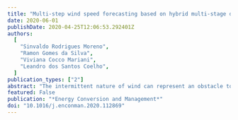 ```yaml
---
title: "Multi-step wind speed forecasting based on hybrid multi-stage decomposition model and long short-term memory neural network"
date: 2020-06-01
publishDate: 2020-04-25T12:06:53.292401Z
authors:
  [
    "Sinvaldo Rodrigues Moreno",
    "Ramon Gomes da Silva",
    "Viviana Cocco Mariani",
    "Leandro dos Santos Coelho",
  ]
publication_types: ["2"]
abstract: "The intermittent nature of wind can represent an obstacle to get reliable wind speed forecasting, thus many methods were developed to improve the accuracy, due to unstable behavior patterns and the presence of noise signal. In order to overcome this issue, a preprocessing step is desirable to provide more reliable data. Decomposition strategy is reported as the crucial component of this improving task of the wind speed forecasting. It can be applied as the first step or as a recurrent process, and normally the raw wind speed data is decomposed in several signal patterns. Based on this understanding, this paper proposed a combination of two signal decomposition strategies, known as variational mode decomposition (VMD) and singular spectral analysis (SSA), with modulation signal theory. The proposed decomposition approach is further coupled with a long short-term memory neural network (LSTM), the adaptive neuro-fuzzy system (ANFIS), echo state network (ESN), support vector regression (SVR) and Gaussian regression process (GRP) models resulting in new ensemble learning approaches. All results obtained through these ensembles are compared between them and demonstrated an error stabilization behavior, ability decomposing the wind speed into uncorrelated components, reducing the errors from one up to twelve steps-ahead forecasting. In general terms, the results indicate that ensembles learning framework are robust and reliable to applications in wind speed forecasting task."
featured: False
publication: "*Energy Conversion and Management*"
doi: "10.1016/j.enconman.2020.112869"
---
```

